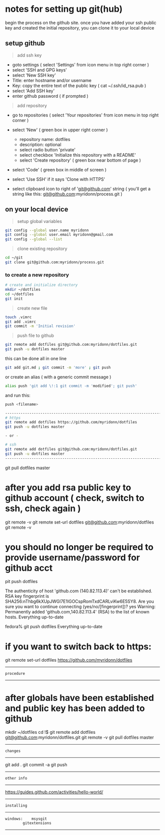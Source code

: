 # notes for setting up git(hub)
begin the process on the github site.  once you have added your ssh public key and created the initial repository, you can clone it to your local device

## setup github
> add ssh key
- goto settings  ( select 'Settings' from icon menu in top right corner )
- select 'SSH and GPG keys'
- select 'New SSH key'
- Title: enter hostname and/or username
- Key: copy the entire text of the public key  ( cat ~/.ssh/id_rsa.pub )
- select 'Add SSH key'
- enter github password  ( if prompted )

> add repository
- go to repositories  ( select 'Your repositories' from icon menu in top right corner )
- select 'New'  ( green box in upper right corner )

	- repository name: dotfiles
	- description: optional
	- select radio button 'private'
	- select checkbox 'Initialize this repository with a README'
	- select 'Create repository'  ( green box near bottom of page )

- select 'Code'  ( green box in middle of screen )
- select 'Use SSH' if it says 'Clone with HTTPS'
- select clipboard icon to right of 'git@github.com' string
  ( you'll get a string like this:  git@github.com:myridonn/process.git )

## on your local device
> setup global variables
```sh
git config --global user.name myridonn
git config --global user.email myridonn@gmail.com
git config --global --list
```

> clone existing repository
```sh
cd ~/git
git clone git@github.com:myridonn/process.git
```

### to create a new repository
```sh
# create and initialize directory
mkdir ~/dotfiles
cd ~/dotfiles
git init
```
> create new file
```sh
touch .vimrc
git add .vimrc
git commit -m 'Initial revision'
```
> push file to github
```sh
git remote add dotfiles git@github.com:myridonn/dotfiles.git
git push -u dotfiles master
```

this can be done all in one line
```sh
git add git.md ; git commit -m 'more' ; git push
```
or create an alias ( with a generic commit message )
```sh
alias push 'git add \!:1 git commit -m 'modified'; git push'
```
and run this:
```sh
push <filename>
```

```sh
-------------------------------------------------------------------------------
# https
git remote add dotfiles https://github.com/myridonn/dotfiles
git push -u dotfiles master

- or -

# ssh
git remote add dotfiles git@github.com:myridonn/dotfiles.git
git push -u dotfiles master
-------------------------------------------------------------------------------
```

git pull dotfiles master

# after you add rsa public key to github account  ( check, switch to ssh, check again )
git remote -v
git remote set-url dotfiles git@github.com:myridonn/dotfiles
git remote -v

# you should no longer be required to provide username/password for github acct
pit push dotfiles

The authenticity of host 'github.com (140.82.113.4)' can't be established.
RSA key fingerprint is SHA256:nThbg6kXUpJWGl7E1IGOCspRomTxdCARLviKw6E5SY8.
Are you sure you want to continue connecting (yes/no/[fingerprint])? yes
Warning: Permanently added 'github.com,140.82.113.4' (RSA) to the list of known hosts.
Everything up-to-date

fedora% git push dotfiles
Everything up-to-date

# if you want to switch back to https:
git remote set-url dotfiles https://github.com/myridonn/dotfiles

-------------------------------------------------------------------------------
	procedure
-------------------------------------------------------------------------------

# after globals have been established and public key has been added to github
mkdir ~/dotfiles
cd !$
git remote add dotfiles git@github.com:myridonn/dotfiles.git
git remote -v
git pull dotfiles master

-------------------------------------------------------------------------------
	changes
-------------------------------------------------------------------------------

git add .
git commit -a
git push

-------------------------------------------------------------------------------
	other info
-------------------------------------------------------------------------------

https://guides.github.com/activities/hello-world/

-------------------------------------------------------------------------------
	installing
-------------------------------------------------------------------------------

	windows:	msysgit
			gitextensions

-------------------------------------------------------------------------------

